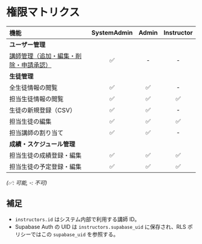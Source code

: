 # 権限マトリクス

| 機能                       | SystemAdmin | Admin | Instructor |
| :------------------------- | :---------: | :---: | :--------: |
| **ユーザー管理**           |             |       |            |
| [講師管理（追加・編集・削除・申請承認）](../requirements/06_admin_features/01_instructor_management.md) |     ✅      |   -   |     -      |
| **生徒管理**               |             |       |            |
| 全生徒情報の閲覧           |     ✅      |  ✅   |     -      |
| 担当生徒情報の閲覧         |     ✅      |  ✅   |     ✅     |
| 生徒の新規登録（CSV）      |     ✅      |  ✅   |     -      |
| 担当生徒の編集             |     ✅      |  ✅   |     ✅     |
| 担当講師の割り当て         |     ✅      |  ✅   |     -      |
| **成績・スケジュール管理** |             |       |            |
| 担当生徒の成績登録・編集   |     ✅      |  ✅   |     ✅     |
| 担当生徒の予定登録・編集   |     ✅      |  ✅   |     ✅     |

_(✅: 可能, -: 不可)_

## 補足

- `instructors.id` はシステム内部で利用する講師 ID。
- Supabase Auth の UID は `instructors.supabase_uid` に保存され、RLS ポリシーではこの `supabase_uid` を参照する。
